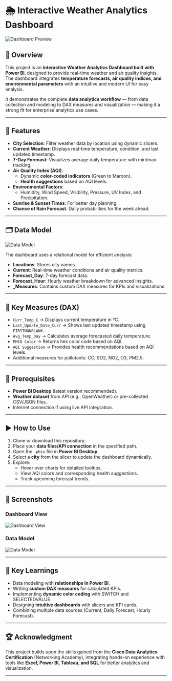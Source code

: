 # 🌦️ Interactive Weather Analytics Dashboard  

![Dashboard Preview](./images/dashboard_preview.png)  

## 📌 Overview  
This project is an **interactive Weather Analytics Dashboard built with Power BI**, designed to provide real-time weather and air quality insights.  
The dashboard integrates **temperature forecasts, air quality indices, and environmental parameters** with an intuitive and modern UI for easy analysis.  

It demonstrates the complete **data analytics workflow** — from data collection and modeling to DAX measures and visualization — making it a strong fit for enterprise analytics use cases.  

---

## 🚀 Features  
- **City Selection**: Filter weather data by location using dynamic slicers.  
- **Current Weather**: Displays real-time temperature, condition, and last updated timestamp.  
- **7-Day Forecast**: Visualizes average daily temperature with min/max tracking.  
- **Air Quality Index (AQI)**:  
  - Dynamic **color-coded indicators** (Green to Maroon).  
  - **Health suggestions** based on AQI levels.  
- **Environmental Factors**:  
  - Humidity, Wind Speed, Visibility, Pressure, UV Index, and Precipitation.  
- **Sunrise & Sunset Times**: For better day planning.  
- **Chance of Rain Forecast**: Daily probabilities for the week ahead.  

---

## 🗂️ Data Model  
![Data Model](./images/data_model.png)  

The dashboard uses a relational model for efficient analysis:  

- **Locations**: Stores city names.  
- **Current**: Real-time weather conditions and air quality metrics.  
- **Forecast_Day**: 7-day forecast data.  
- **Forecast_Hour**: Hourly weather breakdown for advanced insights.  
- **_Measures**: Contains custom DAX measures for KPIs and visualizations.  

---

## 🧮 Key Measures (DAX)  
- `Curr_Temp_C` → Displays current temperature in °C.  
- `Last_Update_Date_Curr` → Shows last updated timestamp using `FIRSTNONBLANK`.  
- `Avg_Temp_Day` → Calculates average forecasted daily temperature.  
- `PM10 Color` → Returns hex color code based on AQI.  
- `AQI Suggestion` → Provides health recommendations based on AQI levels.  
- Additional measures for pollutants: CO, SO2, NO2, O3, PM2.5.  

---

## 🔧 Prerequisites  
- **Power BI Desktop** (latest version recommended).  
- **Weather dataset** from API (e.g., OpenWeather) or pre-collected CSV/JSON files.  
- Internet connection if using live API integration.  

---

## ▶️ How to Use  
1. Clone or download this repository.  
2. Place your **data files/API connection** in the specified path.  
3. Open the `.pbix` file in **Power BI Desktop**.  
4. Select a **city** from the slicer to update the dashboard dynamically.  
5. Explore:  
   - Hover over charts for detailed tooltips.  
   - View AQI colors and corresponding health suggestions.  
   - Track upcoming forecast trends.  

---

## 📸 Screenshots  

### Dashboard View  
![Dashboard View](./images/dashboard_preview.png)  

### Data Model  
![Data Model](./images/data_model.png)  

---

## 📘 Key Learnings  
- Data modeling with **relationships in Power BI**.  
- Writing **custom DAX measures** for calculated KPIs.  
- Implementing **dynamic color coding** with SWITCH and SELECTEDVALUE.  
- Designing **intuitive dashboards** with slicers and KPI cards.  
- Combining multiple data sources (Current, Daily Forecast, Hourly Forecast).  

---

## 🏆 Acknowledgment  
This project builds upon the skills gained from the **Cisco Data Analytics Certification** (Networking Academy), integrating hands-on experience with tools like **Excel, Power BI, Tableau, and SQL** for better analytics and visualization.

---
